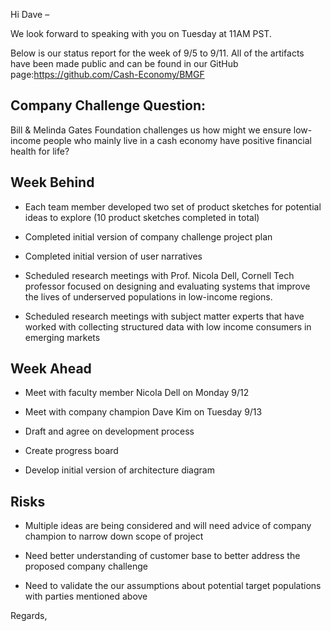 Hi Dave –

We look forward to speaking with you on Tuesday at 11AM PST.

Below is our status report for the week of 9/5 to 9/11. All of the artifacts have been made public and can be found in our GitHub page:https://github.com/Cash-Economy/BMGF



## Company Challenge Question:

Bill & Melinda Gates Foundation challenges us how might we ensure low-income people who mainly live in a cash economy have positive financial health for life? 



## Week Behind

* Each team member developed two set of product sketches for potential ideas to explore (10 product sketches completed in total)

* Completed initial version of company challenge project plan

* Completed initial version of user narratives

* Scheduled research meetings with Prof. Nicola Dell, Cornell Tech professor focused on designing and evaluating systems that improve the lives of underserved populations in low-income regions.

* Scheduled research meetings with subject matter experts that have worked with collecting structured data with low income consumers in emerging markets



## Week Ahead

* Meet with faculty member Nicola Dell on Monday 9/12

* Meet with company champion Dave Kim on Tuesday 9/13

* Draft and agree on development process

* Create progress board

* Develop initial version of architecture diagram



## Risks

* Multiple ideas are being considered and will need advice of company champion to narrow down scope of project

* Need better understanding of customer base to better address the proposed company challenge

* Need to validate the our assumptions about potential target populations with parties mentioned above



Regards,

